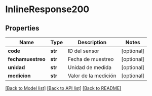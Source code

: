 # InlineResponse200

## Properties
Name | Type | Description | Notes
------------ | ------------- | ------------- | -------------
**code** | **str** | ID del sensor | [optional] 
**fechamuestreo** | **str** | Fecha de muestreo | [optional] 
**unidad** | **str** | Unidad de medida | [optional] 
**medicion** | **str** | Valor de la medición | [optional] 

[[Back to Model list]](../README.md#documentation-for-models) [[Back to API list]](../README.md#documentation-for-api-endpoints) [[Back to README]](../README.md)

